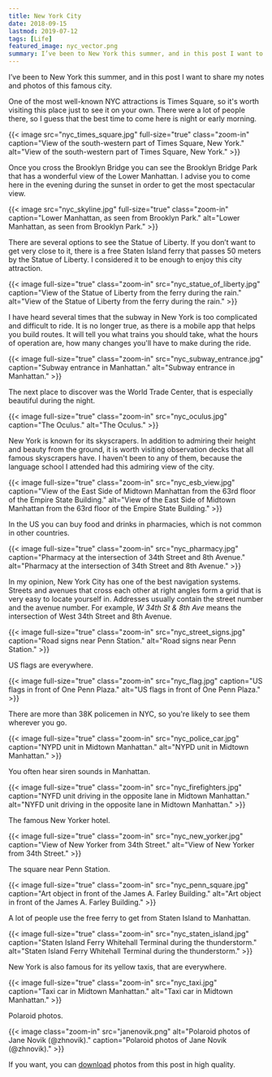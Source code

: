 ```yaml
---
title: New York City
date: 2018-09-15
lastmod: 2019-07-12
tags: [Life]
featured_image: nyc_vector.png 
summary: I’ve been to New York this summer, and in this post I want to share my notes and photos of this famous city.
---
```


I’ve been to New York this summer, and in this post I want to share my notes and photos of this famous city. 

One of the most well-known NYC attractions is Times Square, so it's worth visiting this place just to see it on your own. There were a lot of people there, so I guess that the best time to come here is night or early morning.

{{< image src="nyc_times_square.jpg" full-size="true" class="zoom-in" caption="View of the south-western part of Times Square, New York." alt="View of the south-western part of Times Square, New York." >}}

Once you cross the Brooklyn Bridge you can see the Brooklyn Bridge Park that has a wonderful view of the Lower Manhattan. I advise you to come here in the evening during the sunset in order to get the most spectacular view.

{{< image src="nyc_skyline.jpg" full-size="true" class="zoom-in" caption="Lower Manhattan, as seen from Brooklyn Park." alt="Lower Manhattan, as seen from Brooklyn Park." >}}

There are several options to see the Statue of Liberty. If you don’t want to get very close to it, there is a free Staten Island ferry that passes 50 meters by the Statue of Liberty. I considered it to be enough to enjoy this city attraction.

{{< image full-size="true" class="zoom-in" src="nyc_statue_of_liberty.jpg" caption="View of the Statue of Liberty from the ferry during the rain." alt="View of the Statue of Liberty from the ferry during the rain." >}}

I have heard several times that the subway in New York is too complicated and difficult to ride. It is no longer true, as there is a mobile app that helps you build routes. It will tell you what trains you should take, what the hours of operation are, how many changes you'll have to make during the ride.

{{< image full-size="true" class="zoom-in" src="nyc_subway_entrance.jpg" caption="Subway entrance in Manhattan." alt="Subway entrance in Manhattan." >}}

The next place to discover was the World Trade Center, that is especially beautiful during the night.

{{< image full-size="true" class="zoom-in" src="nyc_oculus.jpg" caption="The Oculus." alt="The Oculus." >}}

New York is known for its skyscrapers. In addition to admiring their height and beauty from the ground, it is worth visiting observation decks that all famous skyscrapers have. I haven't been to any of them, because the language school I attended had this admiring view of the city.

{{< image full-size="true" class="zoom-in" src="nyc_esb_view.jpg" caption="View of the East Side of Midtown Manhattan from the 63rd floor of the Empire State Building." alt="View of the East Side of Midtown Manhattan from the 63rd floor of the Empire State Building." >}}

In the US you can buy food and drinks in pharmacies, which is not common in other countries.

{{< image full-size="true" class="zoom-in" src="nyc_pharmacy.jpg" caption="Pharmacy at the intersection of 34th Street and 8th Avenue." alt="Pharmacy at the intersection of 34th Street and 8th Avenue." >}}

In my opinion, New York City has one of the best navigation systems. Streets and avenues that cross each other at right angles form a grid that is very easy to locate yourself in. Addresses usually contain the street number and the avenue number. For example, _W 34th St & 8th Ave_ means the intersection of West 34th Street and 8th Avenue.

{{< image full-size="true" class="zoom-in" src="nyc_street_signs.jpg" caption="Road signs near Penn Station." alt="Road signs near Penn Station." >}}

US flags are everywhere.

{{< image full-size="true" class="zoom-in" src="nyc_flag.jpg" caption="US flags in front of One Penn Plaza." alt="US flags in front of One Penn Plaza." >}}

There are more than 38K policemen in NYC, so you're likely to see them wherever you go.

{{< image full-size="true" class="zoom-in" src="nyc_police_car.jpg" caption="NYPD unit in Midtown Manhattan." alt="NYPD unit in Midtown Manhattan." >}}

You often hear siren sounds in Manhattan.

{{< image full-size="true" class="zoom-in" src="nyc_firefighters.jpg" caption="NYFD unit driving in the opposite lane in Midtown Manhattan." alt="NYFD unit driving in the opposite lane in Midtown Manhattan." >}}

The famous New Yorker hotel.

{{< image full-size="true" class="zoom-in" src="nyc_new_yorker.jpg" caption="View of New Yorker from 34th Street." alt="View of New Yorker from 34th Street." >}}

The square near Penn Station.

{{< image full-size="true" class="zoom-in" src="nyc_penn_square.jpg" caption="Art object in front of the James A. Farley Building." alt="Art object in front of the James A. Farley Building." >}}

A lot of people use the free ferry to get from Staten Island to Manhattan.

{{< image full-size="true" class="zoom-in" src="nyc_staten_island.jpg" caption="Staten Island Ferry Whitehall Terminal during the thunderstorm." alt="Staten Island Ferry Whitehall Terminal during the thunderstorm." >}}

New York is also famous for its yellow taxis, that are everywhere.

{{< image full-size="true" class="zoom-in" src="nyc_taxi.jpg" caption="Taxi car in Midtown Manhattan." alt="Taxi car in Midtown Manhattan." >}}

Polaroid photos.

{{< image class="zoom-in" src="janenovik.png" alt="Polaroid photos of Jane Novik (@zhnovik)." caption="Polaroid photos of Jane Novik (@zhnovik)." >}}

If you want, you can [download](nyc_photos.7z) photos from this post in high quality.